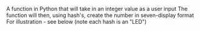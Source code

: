 A function in Python that will take in an integer value as a user input
The function will then, using hash's, create the number in seven-display format
For illustration - see below (note each hash is an "LED")

  #
  #
  #
  #
  #

###
  #
###
#
###

###
  #
###
  #
###

# #
# #
###
  #
  #

###
#
###
  #
###

###
#
###
# #
###

###
  #
  #
  #
  #

###
# #
###
# #
###

###
# #
###
  #
###

###
# #
# #
# #
###